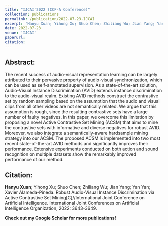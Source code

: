 ```yaml
---
title: "IJCAI'2022 (CCF-A Conference)"
collection: publications
permalink: /publication/2022-07-23-IJCAI
excerpt: 'Hanyu Xuan; Yihong Xu; Shuo Chen; Zhiliang Wu; Jian Yang; Yan Yan; Xavier Alameda-Pineda. Robust Audio-Visual Instance Discrimination via Active Contrastive Set Mining[C]//International Joint Conference on Artificial Intelligence. International Joint Conferences on Artificial Intelligence Organization, 2022: 3643-3649.'
date: 2022-07-23
venue: 'IJCAI'
paperurl: 
citation: 
---
```

Abstract: 
---
The recent success of audio-visual representation learning can be largely attributed to their pervasive property of audio-visual synchronization, which can be used as self-annotated supervision. As a state-of-the-art solution, Audio-Visual Instance Discrimination (AVID) extends instance discrimination to the audio-visual realm. Existing AVID methods construct the contrastive set by random sampling based on the assumption that the audio and visual clips from all other videos are not semantically related. We argue that this assumption is rough, since the resulting contrastive sets have a large number of faulty negatives. In this paper, we overcome this limitation by proposing a novel Active Contrastive Set Mining (ACSM) that aims to mine the contrastive sets with informative and diverse negatives for robust AVID. Moreover, we also integrate a semantically-aware hardsample mining strategy into our ACSM. The proposed ACSM is implemented into two most recent state-of-the-art AVID methods and significantly improves their performance. Extensive experiments conducted on both action and sound recognition on multiple datasets show the remarkably improved performance of our method.

Citation: 
---
**Hanyu Xuan**; Yihong Xu; Shuo Chen; Zhiliang Wu; Jian Yang; Yan Yan; Xavier Alameda-Pineda. Robust Audio-Visual Instance Discrimination via Active Contrastive Set Mining[C]//International Joint Conference on Artificial Intelligence. International Joint Conferences on Artificial Intelligence Organization, 2022: 3643-3649.

**Check out my Google Scholar for more publications!** 
